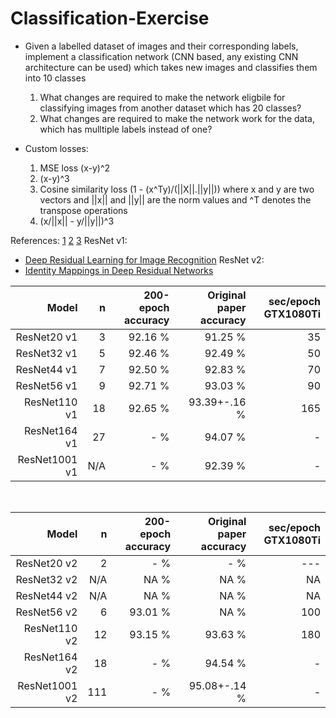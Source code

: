 # Classification-Exercise

* Given a labelled dataset of images and their corresponding labels, implement a classification network (CNN based, any existing CNN architecture can be used) which takes new images and classifies them into 10 classes 
  1. What changes are required to make the network eligbile for classifying images from another dataset which has 20 classes?
  2. What changes are required to make the network work for the data, which has mulltiple labels instead of one?

* Custom losses:
  1. MSE loss (x-y)^2
  2. (x-y)^3
  3. Cosine similarity loss (1 - (x^Ty)/(||X||.||y||)) where x and y are two vectors and ||x|| and ||y|| are the norm values and ^T denotes the transpose operations
  4. (x/||x|| - y/||y||)^3


References:
[1](https://github.com/kuangliu/pytorch-cifar) [2](https://modelzoo.co/model/cifar-10-on-pytorch-with-vgg-resnet) [3](https://github.com/keras-team/keras/issues/10371) 
ResNet v1:
* [Deep Residual Learning for Image Recognition](https://arxiv.org/pdf/1512.03385.pdf)
ResNet v2:
* [Identity Mappings in Deep Residual Networks](https://arxiv.org/pdf/1603.05027.pdf)

| Model|n|200-epoch accuracy|Original paper accuracy |sec/epoch GTX1080Ti |
|------------:|--:|-------:|-----------------------:|---: |
ResNet20   v1|  3| 92.16 %|                 91.25 %|35
ResNet32   v1|  5| 92.46 %|                 92.49 %|50
ResNet44   v1|  7| 92.50 %|                 92.83 %|70
ResNet56   v1|  9| 92.71 %|                 93.03 %|90
ResNet110  v1| 18| 92.65 %|            93.39+-.16 %|165
ResNet164  v1| 27|     - %|                 94.07 %|  -
ResNet1001 v1|N/A|     - %|                 92.39 %|  -
&nbsp;

|Model|n|200-epoch accuracy|Original paper accuracy |sec/epoch GTX1080Ti |
|------------:|--:|-------:|-----------------------:|---: |
ResNet20   v2|  2|     - %|                     - %|---
ResNet32   v2|N/A| NA    %|            NA         %| NA
ResNet44   v2|N/A| NA    %|            NA         %| NA
ResNet56   v2|  6| 93.01 %|            NA         %|100
ResNet110  v2| 12| 93.15 %|            93.63      %|180
ResNet164  v2| 18|     - %|            94.54      %|  -
ResNet1001 v2|111|     - %|            95.08+-.14 %|  -
